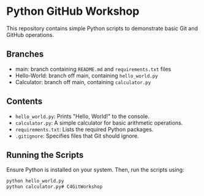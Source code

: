 # Python GitHub Workshop

This repository contains simple Python scripts to demonstrate basic Git and GitHub operations.

## Branches
- main: branch containing `README.md` and `requirements.txt` files
- Hello-World: branch off main, containing  `hello_world.py`
- Calculator: branch off main, containing `calculator.py`
## Contents

- `hello_world.py`: Prints "Hello, World!" to the console.
- `calculator.py`: A simple calculator for basic arithmetic operations.
- `requirements.txt`: Lists the required Python packages.
- `.gitignore`: Specifies files that Git should ignore.

## Running the Scripts

Ensure Python is installed on your system. Then, run the scripts using:

```bash
python hello_world.py
python calculator.py# C4GitWorkshop
